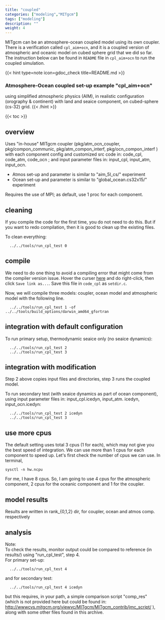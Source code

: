 ```yaml
---
title: "coupled"
categories: ["modeling","MITgcm"]
tags: ["modeling"]
description: ""
weight: 4
---
```


MITgcm can be an atmosphere-ocean coupled model using its own coupler. 
There is a verification called `cpl_aim+ocn`, and it is a coupled version of atmospheric and oceanic model on cubed sphere grid that we did so far.
The instruction below can be found in `README` file in `cpl_aim+ocn` to run the coupled simulation.

{{< hint type=note icon=gdoc_check title=README.md >}}
### Atmosphere-Ocean coupled set-up example "cpl_aim+ocn"
using simplified atmospheric physics (AIM), in realistic configuration (orography
& continent) with land and seaice component, on cubed-sphere (cs-32) grid.
{{< /hint >}}

{{< toc >}}

## overview
Uses "in-house" MITgcm coupler
(pkg/atm_ocn_coupler, pkg/compon_communic, pkg/atm_compon_interf, pkg/ocn_compon_interf )
with each component config and customized src code in: code_cpl, code_atm, code_ocn ;
and input parameter files in: input_cpl, input_atm, input_ocn.

- Atmos set-up and parameter is similar to "aim_5l_cs/" experiment
- Ocean set-up and parameter is similar to "global_ocean.cs32x15/" experiment

Requires the use of MPI; as default, use 1 proc for each component.


## cleaning
If you compile the code for the first time, you do not need to do this. But if you want to redo compilation, then it is good to clean up the existing files.

To clean everything:
```
  ../../tools/run_cpl_test 0
```

## compile
We need to do one thing to avoid a compiling error that might come from the compiler version issue.
Hover the curser [here](/mitgcmfiles/setdir.c) and do right-click, then click `Save link as...`.
Save this file in `code_cpl` as `setdir.c`.

Now, we will compile three models: coupler, ocean model and atmospheric model with the following line.
```
  ../../tools/run_cpl_test 1 -of ../../tools/build_options/darwin_amd64_gfortran
```

## integration with default configuration
To run primary setup, thermodynamic seaice only (no seaice dynamics):
```
  ../../tools/run_cpl_test 2
  ../../tools/run_cpl_test 3
```

## integration with modification
Step 2 above copies input files and directories, step 3 runs the coupled model.

To run secondary test (with seaice dynamics as part of ocean component), using input parameter files in: input_cpl.icedyn, input_atm.     icedyn, input_ocn.icedyn:
```
  ../../tools/run_cpl_test 2 icedyn
  ../../tools/run_cpl_test 3
```
## use more cpus
The default setting uses total 3 cpus (1 for each), which may not give you the best speed of integration.
We can use more than 1 cpus for each component to speed up. 
Let's first check the number of cpus we can use. In terminal,
```
sysctl -n hw.ncpu
```
For me, I have 8 cpus. So, I am going to use 4 cpus for the atmospheric component, 2 cpus for the oceanic component and 1 for the coupler.


## model results
Results are written in rank_{0,1,2} dir, for coupler, ocean and atmos comp. respectively


## analysis
Note:<br>
To check the results, monitor output could be compared to reference (in results/) using "run_cpl_test", step 4.<br>
For primary set-up:
```
  ../../tools/run_cpl_test 4
```
and for secondary test:
```
  ../../tools/run_cpl_test 4 icedyn
```
but this requires, in your path, a simple comparison script "comp_res"
(which is not provided here but could be found in:
 http://wwwcvs.mitgcm.org/viewvc/MITgcm/MITgcm_contrib/jmc_script/ ), along with some other files found in this archive.
